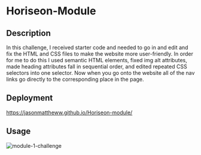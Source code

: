 # Horiseon-Module

## Description

In this challenge, I received starter code and needed to go in and edit and fix the HTML and CSS files to make the website more user-friendly. In order for me to do this I used semantic HTML elements, fixed img alt attributes, made heading attributes fall in sequential order, and edited repeated CSS selectors into one selector. Now when you go onto the website all of the nav links go directly to the corresponding place in the page.

## Deployment

https://jasonmattheww.github.io/Horiseon-module/

## Usage

![module-1-challenge](https://github.com/jasonmattheww/module-1-challenge/assets/106440615/82bfd58f-3b24-4822-9f5f-507eea7115d7)
